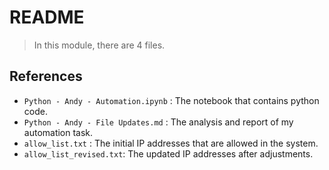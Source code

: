 # README
> In this module, there are 4 files. 
 
## References

* `Python - Andy - Automation.ipynb` : The notebook that contains python code.
* `Python - Andy - File Updates.md` : The analysis and report of my automation task.
* `allow_list.txt` : The initial IP addresses that are allowed in the system.
* `allow_list_revised.txt`: The updated IP addresses after adjustments. 
